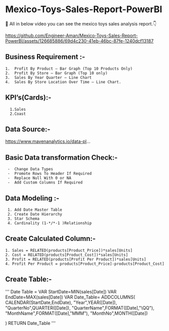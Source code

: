 # Mexico-Toys-Sales-Report-PowerBI
:wave: All in below video you can see the mexico toys sales analysis report.:point_down:



https://github.com/Engineer-Aman/Mexico-Toys-Sales-Report-PowerBI/assets/126685886/69d4c230-41eb-46bc-87fe-1240dcf13187


## Business Requirement :- 
    1.	Profit By Product – Bar Graph (Top 10 Products Only)
    2.	Profit By Store – Bar Graph (Top 10 only)
    3.	Sales By Year Quarter – Line Chart
    4.	Sales By Store Location Over Time – Line Chart.



## KPI’s(Cards):-
      1.Sales 
      2.Coast
      



## Data Source:-

  https://www.mavenanalytics.io/data-pl...





## Basic Data transformation Check:-

     -	Change Data Types
     -	Promote Rows To Header If Required
     -	Replace Null With 0 or NA
     -	Add Custom Columns If Required


## Data Modeling :- 
     1.	Add Date Master Table 
     2.	Create Date Hierarchy
     3.	Star Schema
     4.	Cardinality (1-*/*-1 )Relationship



## Create Calculated Column:-
    1. Sales = RELATED(products[Product_Price])*sales[Units] 
    2. Cost = RELATED(products[Product_Cost])*sales[Units] 
    3. Profit = RELATED(products[Profit Per Product])*sales[Units]
    4. Profit Per Product = products[Product_Price]-products[Product_Cost]

## Create Table:-
'''
Date Table = 
VAR StartDate=MIN(sales[Date])
VAR EndDate=MAX(sales[Date])
VAR Date_Table=
ADDCOLUMNS(
     CALENDAR(StartDate,EndDate),
     "Year",YEAR([Date]),
     "QuarterNo",QUARTER([Date]),
     "QuarterName",FORMAT([Date],"\QQ"),
     "MonthName",FORMAT([Date],"MMM"),
     "MonthNo",MONTH([Date])

)
RETURN Date_Table
'''

	



